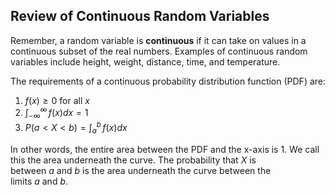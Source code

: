 ## Review of Continuous Random Variables

Remember, a random variable is **continuous** if it can take on values in a continuous subset of the real numbers. Examples of continuous random variables include height, weight, distance, time, and temperature.

The requirements of a continuous probability distribution function (PDF) are:

1. $f(x)\geq 0$ for all $x$
2. $\int ^{\infty}_{-\infty} \, f(x)dx =1$
3. $P(a<X<b)=\int _{a} ^b \, f(x) dx$

In other words, the entire area between the PDF and the x-axis is 1. We call this the area underneath the curve. The probability that $X$ is between $a$ and $b$ is the area underneath the curve between the limits $a$ and $b$. 
